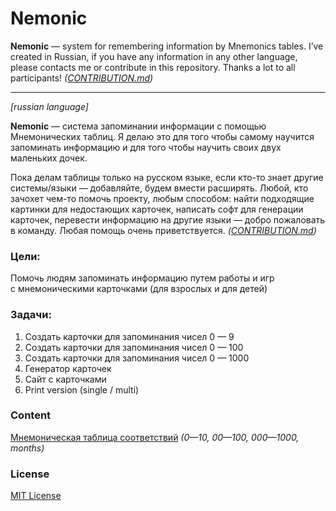 # Nemonic

**Nemonic**&nbsp;&mdash; system for remembering information by&nbsp;Mnemonics tables. I&rsquo;ve created in&nbsp;Russian, if&nbsp;you have any information in&nbsp;any other language, please contacts me&nbsp;or&nbsp;contribute in&nbsp;this repository. Thanks a&nbsp;lot to&nbsp;all participants! _([CONTRIBUTION.md](/CONTRIBUTION.md))_

<hr>

_[russian language]_

**Nemonic**&nbsp;&mdash; система запоминании информации с&nbsp;помощью Мнемонических таблиц. Я&nbsp;делаю это для того чтобы самому научится запоминать информацию и&nbsp;для того чтобы научить своих двух маленьких дочек.

Пока делам таблицы только на&nbsp;русском языке, если кто-то знает другие системы/языки&nbsp;&mdash; добавляйте, будем вмести расширять.
Любой, кто зачохет чем-то помочь проекту, любым способом: найти подходящие картинки для недостающих карточек, написать софт для генерации карточек, перевести информацию на&nbsp;другие языки&nbsp;&mdash; добро пожаловать в&nbsp;команду.
Любая помощь очень приветствуется. _([CONTRIBUTION.md](/CONTRIBUTION.md))_

### Цели:
Помочь людям запоминать информацию путем работы и&nbsp;игр с&nbsp;мнемоническими карточками (для взрослых и&nbsp;для детей)

### Задачи:
1. Создать карточки для запоминания чисел 0&nbsp;&mdash; 9
2. Создать карточки для запоминания чисел 0&nbsp;&mdash; 100
3. Создать карточки для запоминания чисел 0&nbsp;&mdash; 1000
4. Генератор карточек
5. Сайт с&nbsp;карточками
6. Print version (single&nbsp;/ multi)

### Content
[Мнемоническая таблица соответствий](https://temich.in.ua/apps/memory/) _(0&mdash;10, 00&mdash;100, 000&mdash;1000, months)_

### License
[MIT License](/LICENSE)